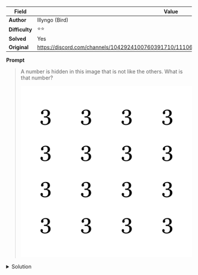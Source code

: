 |Field|Value|
|---|---|
|**Author**|Illyngo (Bird)|
|**Difficulty**|⭐⭐|
|**Solved**|Yes|
|**Original**|https://discord.com/channels/1042924100760391710/1110625554476040323/1149593706761027656|

**Prompt**
> A number is hidden in this image that is not like the others. What is that number?
> 
> ![](../attachments/3333.png) 

<details>
<summary>Solution</summary>
The image sizes are 3333x3339

The hidden number is 9
</details>
